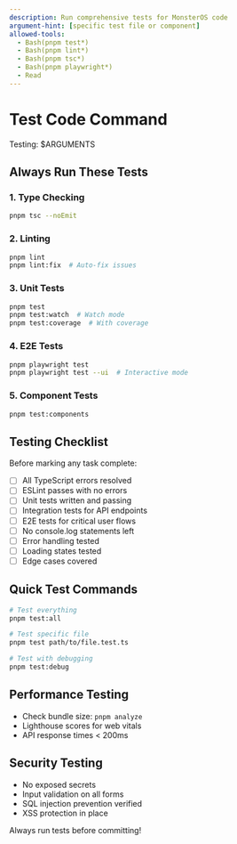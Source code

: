 ```yaml
---
description: Run comprehensive tests for MonsterOS code
argument-hint: [specific test file or component]
allowed-tools:
  - Bash(pnpm test*)
  - Bash(pnpm lint*)
  - Bash(pnpm tsc*)
  - Bash(pnpm playwright*)
  - Read
---
```


# Test Code Command

Testing: $ARGUMENTS

## Always Run These Tests

### 1. Type Checking
```bash
pnpm tsc --noEmit
```

### 2. Linting
```bash
pnpm lint
pnpm lint:fix  # Auto-fix issues
```

### 3. Unit Tests
```bash
pnpm test
pnpm test:watch  # Watch mode
pnpm test:coverage  # With coverage
```

### 4. E2E Tests
```bash
pnpm playwright test
pnpm playwright test --ui  # Interactive mode
```

### 5. Component Tests
```bash
pnpm test:components
```

## Testing Checklist

Before marking any task complete:
- [ ] All TypeScript errors resolved
- [ ] ESLint passes with no errors
- [ ] Unit tests written and passing
- [ ] Integration tests for API endpoints
- [ ] E2E tests for critical user flows
- [ ] No console.log statements left
- [ ] Error handling tested
- [ ] Loading states tested
- [ ] Edge cases covered

## Quick Test Commands

```bash
# Test everything
pnpm test:all

# Test specific file
pnpm test path/to/file.test.ts

# Test with debugging
pnpm test:debug
```

## Performance Testing
- Check bundle size: `pnpm analyze`
- Lighthouse scores for web vitals
- API response times < 200ms

## Security Testing
- No exposed secrets
- Input validation on all forms
- SQL injection prevention verified
- XSS protection in place

Always run tests before committing!